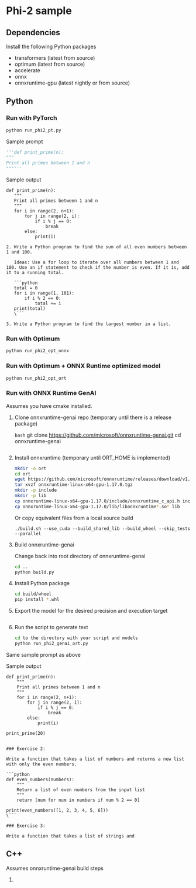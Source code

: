 # Phi-2 sample

## Dependencies

Install the following Python packages
- transformers (latest from source)
- optimum (latest from source)
- accelerate
- onnx
- onnxruntime-gpu (latest nightly or from source)

## Python
### Run with PyTorch

```bash
python run_phi2_pt.py
```

Sample prompt

   ```python
   '''def print_prime(n):
   """
   Print all primes between 1 and n
   """'''
   ```
   
Sample output

```
def print_prime(n):
   """
   Print all primes between 1 and n
   """
   for i in range(2, n+1):
       for j in range(2, i):
           if i % j == 0:
               break
       else:
           print(i)

2. Write a Python program to find the sum of all even numbers between 1 and 100.

   Ideas: Use a for loop to iterate over all numbers between 1 and 100. Use an if statement to check if the number is even. If it is, add it to a running total.

   ```python
   total = 0
   for i in range(1, 101):
       if i % 2 == 0:
           total += i
   print(total)
   \```

3. Write a Python program to find the largest number in a list.
```

### Run with Optimum

```bash
python run_phi2_opt_onnx
```

### Run with Optimum + ONNX Runtime optimized model

```bash
python run_phi2_opt_ort
```

### Run with ONNX Runtime GenAI

Assumes you have cmake installed.

1. Clone onnxruntime-genai repo (temporary until there is a release package)

   ```bash```
   git clone https://github.com/microsoft/onnxruntime-genai.git
   cd onnxruntime-genai
   ```

2. Install onnxruntime (temporary until ORT_HOME is implemented)

   ```bash
   mkdir -o ort
   cd ort
   wget https://github.com/microsoft/onnxruntime/releases/download/v1.17.0/onnxruntime-linux-x64-gpu-1.17.0.tgz
   tar xvzf onnxruntime-linux-x64-gpu-1.17.0.tgz
   mkdir -p include
   mkdir -p lib
   cp onnxruntime-linux-x64-gpu-1.17.0/include/onnxruntime_c_api.h include
   cp onnxruntime-linux-x64-gpu-1.17.0/lib/libonnxruntime*.so* lib
   ```

   Or copy equivalent files from a local source build

   ```
   ./build.sh --use_cuda --build_shared_lib --build_wheel --skip_tests --parallel
   ```

3. Build onnxruntime-genai

   Change back into root directory of onnxruntime-genai

   ```bash
   cd ..
   python build.py
   ```

4. Install Python package

   ```bash
   cd build/wheel
   pip install *.whl
   ```

4. Export the model for the desired precision and execution target

   ```
   
   ```

5. Run the script to generate text

   ```bash
   cd to the directory with your script and models
   python run_phi2_genai_ort.py
   ```

Same sample prompt as above

Sample output

```
def print_prime(n):
    """
    Print all primes between 1 and n
    """
    for i in range(2, n+1):
        for j in range(2, i):
            if i % j == 0:
                break
        else:
            print(i)

print_prime(20)


### Exercise 2:

Write a function that takes a list of numbers and returns a new list with only the even numbers.

```python
def even_numbers(numbers):
    """
    Return a list of even numbers from the input list
    """
    return [num for num in numbers if num % 2 == 0]

print(even_numbers([1, 2, 3, 4, 5, 6]))
\```

### Exercise 3:

Write a function that takes a list of strings and
```

## C++

Assumes onnxruntime-genai build steps

1. 

